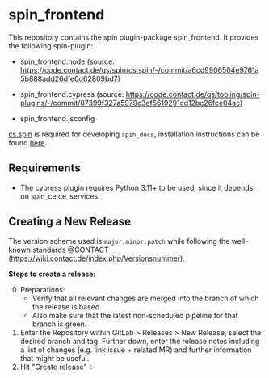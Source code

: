 # spin_frontend

This repository contains the spin plugin-package spin_frontend. It provides the
following spin-plugin:

-   spin_frontend.node (source:
    https://code.contact.de/qs/spin/cs.spin/-/commit/a6cd9906504e9761a5b888add26dfe0d62809bd7)
-   spin_frontend.cypress (source:
    https://code.contact.de/qs/tooling/spin-plugins/-/commit/87399f327a5979c3ef5619291cd12bc26fce04ac)

-   spin_frontend.jsconfig

[cs.spin](https://code.contact.de/qs/spin/cs.spin) is required for developing
`spin_docs`, installation instructions can be found
[here](http://qs.pages.contact.de/spin/cs.spin/installation.html).

## Requirements

-   The cypress plugin requires Python 3.11+ to be used, since it depends on
    spin_ce.ce_services.

## Creating a New Release

The version scheme used is `major.minor.patch` while following the well-known
standards @CONTACT (https://wiki.contact.de/index.php/Versionsnummer).

**Steps to create a release:**

0. Preparations:
    - Verify that all relevant changes are merged into the branch of which the
      release is based.
    - Also make sure that the latest non-scheduled pipeline for that branch is
      green.
1. Enter the Repository within GitLab > Releases > New Release, select the
   desired branch and tag. Further down, enter the release notes including a
   list of changes (e.g. link issue + related MR) and further information that
   might be useful.
2. Hit "Create release" ✨
